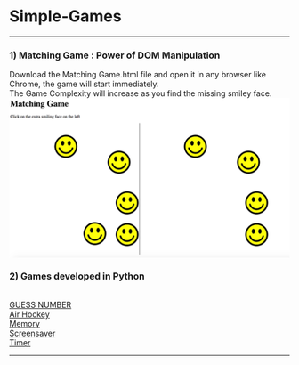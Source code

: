 # Simple-Games
---------------------------------------------------------------------------------------------------
 <h3> 1)  Matching Game : Power of DOM Manipulation</h3>
Download the Matching Game.html file and open it in any browser like Chrome, the game will start immediately. <br/>
The Game Complexity will increase as you find the missing smiley face. <br/>

<img src="matching.png" align="middle">

<h3> 2) Games developed in Python</h3> <br/> 
<a href="http://www.codeskulptor.org/#user39_jCKFJUdDFcLLWze.py"> GUESS NUMBER </a> <br/>
<a href="http://www.codeskulptor.org/#user39_vJFCKuwjWrNVgfv.py">Air Hockey </a> <br/>
<a href="http://www.codeskulptor.org/#user39_lADXK596vb_12.py"> Memory</a> <br/>
<a href="http://www.codeskulptor.org/#user41_DBx5C8BnaD3UxYw.py"> Screensaver</a> <br/>
<a href="http://www.codeskulptor.org/#user39_cFGcOIh2nrckXsj.py"> Timer </a> <br/>



---------------------------------------------------------------------------------------------------

